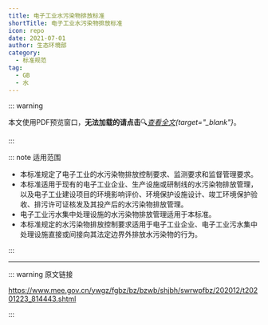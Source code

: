 ```yaml
---
title: 电子工业水污染物排放标准
shortTitle: 电子工业水污染物排放标准
icon: repo
date: 2021-07-01
author: 生态环境部
category:
  - 标准规范
tag:
  - GB
  - 水
---
```


::: warning

本文使用PDF预览窗口<Badge text="基于Chromium内核" type="tip" />，**无法加载的请点击**:mag:*[查看全文](/static/pdf/P8/GB/GB-39731-2020.pdf){target="_blank"}*。

:::

::: note 适用范围

- 本标准规定了电子工业的水污染物排放控制要求、监测要求和监督管理要求。
- 本标准适用于现有的电子工业企业、生产设施或研制线的水污染物排放管理，以及电子工业建设项目的环境影响评价、环境保护设施设计、竣工环境保护验收、排污许可证核发及其投产后的水污染物排放管理。
- 电子工业污水集中处理设施的水污染物排放管理适用于本标准。
- 本标准规定的水污染物排放控制要求适用于电子工业企业、电子工业污水集中处理设施直接或间接向其法定边界外排放水污染物的行为。

:::

<PDF url="/static/pdf/P8/GB/GB-39731-2020.pdf" :zoom=90 height="1020px" />

---

::: warning 原文链接

<https://www.mee.gov.cn/ywgz/fgbz/bz/bzwb/shjbh/swrwpfbz/202012/t20201223_814443.shtml>

:::